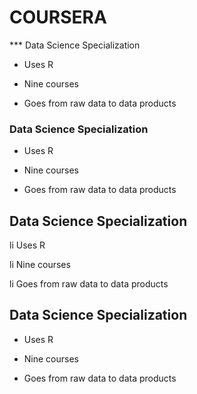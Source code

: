 # COURSERA
*** Data Science Specialization

* Uses R

* Nine courses

* Goes from raw data to data products
### Data Science Specialization

* Uses R

* Nine courses

* Goes from raw data to data products
## Data Science Specialization

li Uses R

li Nine courses

li Goes from raw data to data products

## Data Science Specialization

* Uses R

* Nine courses

* Goes from raw data to data products
